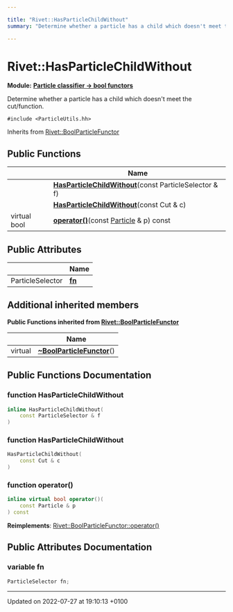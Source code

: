 ```yaml
---

title: "Rivet::HasParticleChildWithout"
summary: "Determine whether a particle has a child which doesn't meet the cut/function. "

---
```


# Rivet::HasParticleChildWithout

**Module:** **[Particle classifier -> bool functors](http://example.org/modules/group__particleutils__p2bool/)**



Determine whether a particle has a child which doesn't meet the cut/function. 


`#include <ParticleUtils.hh>`

Inherits from [Rivet::BoolParticleFunctor](http://example.org/classes/structrivet_1_1boolparticlefunctor/)

## Public Functions

|                | Name           |
| -------------- | -------------- |
| | **[HasParticleChildWithout](http://example.org/classes/structrivet_1_1hasparticlechildwithout/#function-hasparticlechildwithout)**(const ParticleSelector & f) |
| | **[HasParticleChildWithout](http://example.org/classes/structrivet_1_1hasparticlechildwithout/#function-hasparticlechildwithout)**(const Cut & c) |
| virtual bool | **[operator()](http://example.org/classes/structrivet_1_1hasparticlechildwithout/#function-operator())**(const <a href="http://example.org/classes/classrivet_1_1particle/">Particle</a> & p) const |

## Public Attributes

|                | Name           |
| -------------- | -------------- |
| ParticleSelector | **[fn](http://example.org/classes/structrivet_1_1hasparticlechildwithout/#variable-fn)**  |

## Additional inherited members

**Public Functions inherited from [Rivet::BoolParticleFunctor](http://example.org/classes/structrivet_1_1boolparticlefunctor/)**

|                | Name           |
| -------------- | -------------- |
| virtual | **[~BoolParticleFunctor](http://example.org/classes/structrivet_1_1boolparticlefunctor/#function-~boolparticlefunctor)**() |


## Public Functions Documentation

### function HasParticleChildWithout

```cpp
inline HasParticleChildWithout(
    const ParticleSelector & f
)
```


### function HasParticleChildWithout

```cpp
HasParticleChildWithout(
    const Cut & c
)
```


### function operator()

```cpp
inline virtual bool operator()(
    const Particle & p
) const
```


**Reimplements**: [Rivet::BoolParticleFunctor::operator()](http://example.org/classes/structrivet_1_1boolparticlefunctor/#function-operator())


## Public Attributes Documentation

### variable fn

```cpp
ParticleSelector fn;
```


-------------------------------

Updated on 2022-07-27 at 19:10:13 +0100